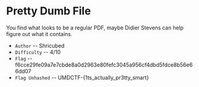 # Pretty Dumb File

You find what looks to be a regular PDF, maybe Didier Stevens can help figure out what it contains.

- `Author` -- Shricubed
- `Difficulty` -- 4/10
- `Flag` -- f6cce29fe09a7e7cbde8a0d2963e80fefc3045a956cf4dbd5fdce8b56e66dd07
- `Flag Unhashed` -- UMDCTF-{1ts_actually_pr3tty_smart}

